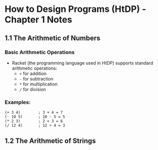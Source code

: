 # How to Design Programs (HtDP) - Chapter 1 Notes

## 1.1 The Arithmetic of Numbers

### Basic Arithmetic Operations
- Racket (the programming language used in HtDP) supports standard arithmetic operations:
  - `+` for addition
  - `-` for subtraction
  - `*` for multiplication
  - `/` for division

### Examples:
```racket
(+ 3 4)        ; 3 + 4 = 7
(- 10 5)       ; 10 - 5 = 5
(* 2 3)        ; 2 × 3 = 6
(/ 12 4)       ; 12 ÷ 4 = 3
```


## 1.2 The Arithmetic of Strings


